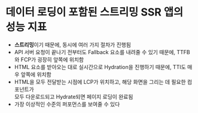 ---
---

# 데이터 로딩이 포함된 스트리밍 SSR 앱의 성능 지표

<div class="py-4">
  <Timeline
    :timeframes="[
      {
        text: '서버로\n요청 전달',
        boxClass: 'bg-green-300',
        percentage: 15
      },
      {
        subframes: [
          {
            text: 'API 서버에서 데이터 로딩',
            boxClass: 'mr-20% py-2 bg-yellow-200',
          },
          {
            text: 'HTML 생성 후 브라우저로 전송',
            boxClass: 'mr-15% py-2 bg-blue-200',
          },
          {
            text: 'HTML 분석, CSS와 JS 등 리소스 로딩',
            boxClass: 'ml-10% mr-5% py-2 bg-orange-300',
          },
          {
            text: 'JS 파싱 및 실행 (Hydration)',
            boxClass: 'ml-25% py-2 bg-red-300',
          },
        ],
        percentage: 85,
      },
    ]"
    :events="[
      { text: '브라우저 요청', textClass: '-left-1', left: '0%' },
      { text: 'TTFB', textClass: '-left-1/2', left: '23.5%' },
      { text: 'FCP', textClass: '-left-1/2', left: '29%' },
      { text: 'TTI', textClass: '-left-1/2', left: '45%' },
      { text: 'LCP', textClass: '-left-1/2', left: '87%' },
    ]" />
</div>

<v-clicks>

- **스트리밍**이기 때문에, 동시에 여러 가지 절차가 진행됨
- API 서버 요청이 끝나기 전부터도 Fallback 요소를 내려줄 수 있기 때문에, TTFB와 FCP가 굉장히 앞쪽에 위치함
- HTML 요소를 받아오는 대로 실시간으로 Hydration을 진행하기 때문에, TTI도 매우 앞쪽에 위치함
- HTML을 모두 전달받는 시점에 LCP가 위치하고, 해당 화면을 그리는 데 필요한 컴포넌트가<br>
모두 다운로드되고 Hydrate되면 페이지 로딩이 완료됨
- 가장 이상적인 수준의 퍼포먼스를 보여줄 수 있다

</v-clicks>

<!--
스트리밍 SSR의 작동 흐름을 그래프를 통해서 다시 살펴보도록 하겠습니다.
그래프만 봐도 뭔가 이때까지와는 많이 다르다는 것이 느껴지시죠?

스트리밍 SSR은 말 그대로 스트리밍으로 진행되기 때문에, 동시에 여러 가지 절차가 진행됩니다.
실시간으로 데이터를 받아오고, 콘텐츠를 그리고, 클라이언트로 내려주고, 이를 로딩하고,
Hydrate하는 과정까지 진행되는 것이죠.

API 서버 요청이 끝나기 전부터도 Fallback 요소를 내려줄 수 있기 때문에,
일반적인 SSR 대비 TTFB와 FCP가 굉장히 앞쪽에 위치합니다.
물론 CDN 등에서 단순히 정적 파일만 내려주면 되는 CSR에 비해서는 약간 느리겠지만,
엣지 런타임 등의 최신 배포 인프라를 사용한다면 이 차이 역시 최소화됩니다.

브라우저는 HTML 요소를 받아오는 대로 실시간으로 Hydration을 진행하기 때문에,
TTI 역시 매우 앞쪽에 위치하게 됩니다.

HTML을 모두 전달받는 시점에 LCP가 위치하고, 해당 화면을 그리는 데에 필요한 컴포넌트의
다운로드와 Hydration 과정이 끝나면 페이지 로딩이 완료됩니다.

대충만 듣고 그래프만 봐도 감이 오시겠지만, 일반적인 CSR과 SSR로는 달성하기 힘든,
가장 이상적인 수준의 퍼포먼스를 보여주는 것이 가능합니다.
-->
